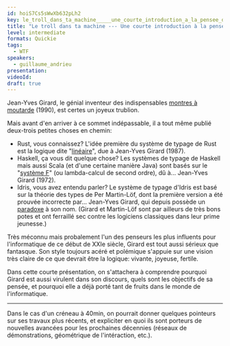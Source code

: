 ```yaml
---
id: hoiS7Cs5sWwXb632pLh2
key: le_troll_dans_ta_machine_____une_courte_introduction_a_la_pensee_de_jean_yves_girard
title: "Le troll dans ta machine --- Une courte introduction à la pensée de Jean-Yves Girard"
level: intermediate
formats: Quickie
tags:
  - WTF
speakers:
  - guillaume_andrieu
presentation:
videoId:
draft: true
---
```

Jean-Yves Girard, le génial inventeur des indispensables [montres à moutarde](http://girard.perso.math.cnrs.fr/moutarde.pdf) (1990), est certes un joyeux trublion.

Mais avant d'en arriver à ce sommet indépassable, il a tout même publié deux-trois petites choses en chemin:

- Rust, vous connaissez? L'idée première du système de typage de Rust est la logique dite "[linéaire](http://girard.perso.math.cnrs.fr/linear.pdf)", due à Jean-Yves Girard (1987).
- Haskell, ça vous dit quelque chose? Les systèmes de typage de Haskell mais aussi Scala (et d'une certaine manière Java) sont basés sur le "[système F](https://en.wikipedia.org/wiki/System_F)" (ou lambda-calcul de second ordre), dû à... Jean-Yves Girard (1972).
- Idris, vous avez entendu parler? Le système de typage d'Idris est basé sur la théorie des types de Per Martin-Löf, dont la première version a été prouvée incorrecte par... Jean-Yves Girard, qui depuis possède un [paradoxe](https://en.wikipedia.org/wiki/System_U#Girard's_paradox) à son nom. (Girard et Martin-Löf sont par ailleurs de très bons potes et ont ferraillé sec contre les logiciens classiques dans leur prime jeunesse.)

Très méconnu mais probalement l'un des penseurs les plus influents pour l'informatique de ce début de XXIe siècle, Girard est tout aussi sérieux que fantasque. Son style toujours acéré et polémique s'appuie sur une vision très claire de ce que devrait être la logique: vivante, joyeuse, fertile.

Dans cette courte présentation, on s'attachera à comprendre pourquoi Girard est aussi virulent dans son discours, quels sont les objectifs de sa pensée, et pourquoi elle a déjà porté tant de fruits dans le monde de l'informatique. 

----

Dans le cas d'un créneau à 40min, on pourrait donner quelques pointeurs sur ses travaux plus récents, et expliciter en quoi ils sont porteurs de nouvelles avancées pour les prochaines décennies (réseaux de démonstrations, géométrique de l'intéraction, etc.).
